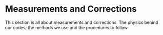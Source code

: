 # Measurements and Corrections

This section is all about measurements and corrections:
The physics behind our codes, the methods we use and the procedures to follow.

